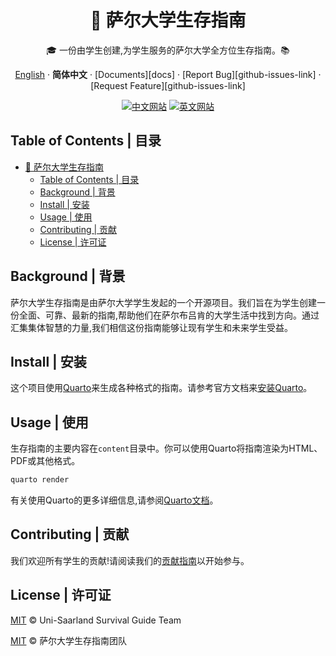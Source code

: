 <div align="center"><a name="readme-top"></a>

# 🌟 萨尔大学生存指南

🎓 一份由学生创建,为学生服务的萨尔大学全方位生存指南。📚

[English](./README.md) · **简体中文** · [Documents][docs] · [Report Bug][github-issues-link] · [Request Feature][github-issues-link]


[![中文网站][chinese-website-badge]][chinese-website-link] [![英文网站][english-website-badge]][english-website-link]

[chinese-website-badge]: https://img.shields.io/badge/中文网站-访问-blue?style=for-the-badge&logo=read-the-docs
[chinese-website-link]: https://academic.exusiaiwei.top/uni-saarland-survival-guide/zh/
[english-website-badge]: https://img.shields.io/badge/website-visit-blue?style=for-the-badge&logo=read-the-docs
[english-website-link]: https://academic.exusiaiwei.top/uni-saarland-survival-guide/en


</div>

## Table of Contents | 目录

- [🌟 萨尔大学生存指南](#-萨尔大学生存指南)
  - [Table of Contents | 目录](#table-of-contents--目录)
  - [Background | 背景](#background--背景)
  - [Install | 安装](#install--安装)
  - [Usage | 使用](#usage--使用)
  - [Contributing | 贡献](#contributing--贡献)
  - [License | 许可证](#license--许可证)

## Background | 背景

萨尔大学生存指南是由萨尔大学学生发起的一个开源项目。我们旨在为学生创建一份全面、可靠、最新的指南,帮助他们在萨尔布吕肯的大学生活中找到方向。通过汇集集体智慧的力量,我们相信这份指南能够让现有学生和未来学生受益。

## Install | 安装

这个项目使用[Quarto](https://quarto.org/)来生成各种格式的指南。请参考官方文档来[安装Quarto](https://quarto.org/docs/get-started/)。

## Usage | 使用

生存指南的主要内容在`content`目录中。你可以使用Quarto将指南渲染为HTML、PDF或其他格式。

```sh
quarto render
```

有关使用Quarto的更多详细信息,请参阅[Quarto文档](https://quarto.org/docs/guide/)。

## Contributing | 贡献

我们欢迎所有学生的贡献!请阅读我们的[贡献指南](CONTRIBUTING.md)以开始参与。

## License | 许可证

[MIT](LICENSE) © Uni-Saarland Survival Guide Team

[MIT](LICENSE) © 萨尔大学生存指南团队
